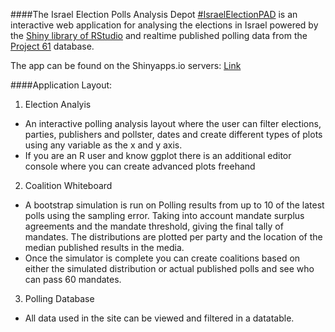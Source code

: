 ####The Israel Election Polls Analysis Depot [#IsraelElectionPAD](https://twitter.com/hashtag/IsraelElectionPAD?src=hash) is an interactive web application for analysing the elections in Israel powered by the [Shiny library of RStudio](http://shiny.rstudio.com/) and realtime published polling data from the [Project 61](http://infomeyda.com/) database.

The app can be found on the Shinyapps.io servers: [Link](https:\\yonicd.shinyapps.io\Elections)

####Application Layout:
1. Election Analyis
  * An interactive polling analysis layout where the user can filter elections, parties, publishers and pollster, dates and create different types of plots using any variable as the x and y axis.
  * If you are an R user and know ggplot there is an additional editor console where you can create advanced plots freehand
2. Coalition Whiteboard
  * A bootstrap simulation is run on Polling results from up to 10 of the latest polls using the sampling error. Taking into account mandate surplus agreements and the mandate threshold, giving the final tally of mandates. The distributions are plotted per party and the location of the median published results in the media.
  * Once the simulator is complete you can create coalitions based on either the simulated distribution or actual published polls and see who can pass 60 mandates.

3. Polling Database
  * All data used in the site can be viewed and filtered in a datatable.
  
